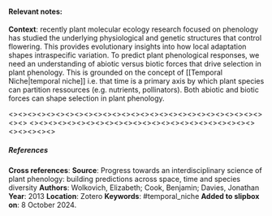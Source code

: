 #### **Relevant notes**:
**Context**: recently plant molecular ecology research focused on phenology has studied the underlying physiological and genetic structures that control flowering. This provides evolutionary insights into how local adaptation shapes intraspecific variation. 
To predict plant phenological responses, we need an understanding of abiotic versus biotic forces that drive selection in plant phenology. This is grounded on the concept of [[Temporal Niche|temporal niche]] i.e. that time is a primary axis by which plant species can partition ressources (e.g. nutrients, pollinators). Both abiotic and biotic forces can shape selection in plant phenology.

<><><><><><><><><><><><><><><><><><><><><><><><><><><><><>
<><><><><><><><><><><><><><><><><><><><><><><><><><><><><>
##### References
**Cross references**:
**Source**: Progress towards an interdisciplinary science of plant phenology: building predictions across space, time and species diversity
**Authors**: Wolkovich, Elizabeth; Cook, Benjamin; Davies, Jonathan
**Year**: 2013
**Location**: Zotero
**Keywords**: #temporal_niche
**Added to slipbox on**: 8 October 2024. 